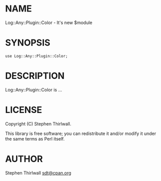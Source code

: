 # NAME

Log::Any::Plugin::Color - It's new $module

# SYNOPSIS

    use Log::Any::Plugin::Color;

# DESCRIPTION

Log::Any::Plugin::Color is ...

# LICENSE

Copyright (C) Stephen Thirlwall.

This library is free software; you can redistribute it and/or modify
it under the same terms as Perl itself.

# AUTHOR

Stephen Thirlwall <sdt@cpan.org>
